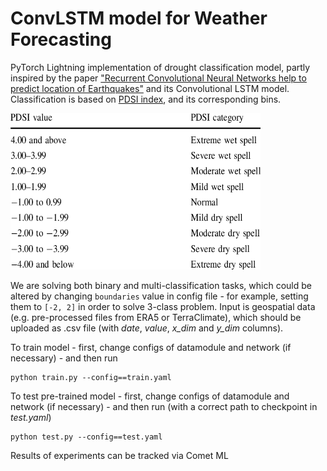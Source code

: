 # ConvLSTM model for Weather Forecasting

PyTorch Lightning implementation of drought classification model, partly inspired by the paper ["Recurrent Convolutional Neural Networks help to predict location of Earthquakes"](https://arxiv.org/abs/2004.09140) and its Convolutional LSTM model. Classification is based on [PDSI index](https://en.wikipedia.org/wiki/Palmer_drought_index), and its corresponding bins. 

<img src="https://raw.githubusercontent.com/VGrabar/Weather-Prediction-NN/multiclass/docs/pdsi_bins.png" width="400" height="250">

We are solving both binary and multi-classification tasks, which could be altered by changing `boundaries` value in config file - for example, setting them to `[-2, 2]` in order to solve 3-class problem.
Input is geospatial data (e.g. pre-processed files from ERA5 or TerraClimate), which should be uploaded as .csv file (with _date_, _value_, _x_dim_ and _y_dim_ columns).  

To train model - first, change configs of datamodule and network (if necessary) - and then run
```
python train.py --config==train.yaml
```

To test pre-trained model - first, change configs of datamodule and network (if necessary) - and then run (with a correct path to checkpoint in _test.yaml_)
```
python test.py --config==test.yaml
```

Results of experiments can be tracked via Comet ML 

